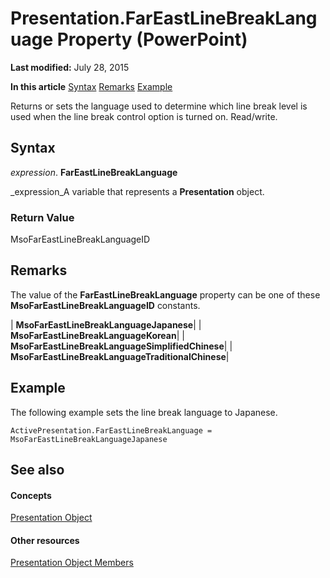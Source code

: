
# Presentation.FarEastLineBreakLanguage Property (PowerPoint)

 **Last modified:** July 28, 2015

 **In this article**
 [Syntax](#sectionSection0)
 [Remarks](#sectionSection1)
 [Example](#sectionSection2)


Returns or sets the language used to determine which line break level is used when the line break control option is turned on. Read/write.


## Syntax
<a name="sectionSection0"> </a>

 _expression_. **FarEastLineBreakLanguage**

 _expression_A variable that represents a  **Presentation** object.


### Return Value

MsoFarEastLineBreakLanguageID


## Remarks
<a name="sectionSection1"> </a>

The value of the  **FarEastLineBreakLanguage** property can be one of these **MsoFarEastLineBreakLanguageID** constants.



| **MsoFarEastLineBreakLanguageJapanese**|
| **MsoFarEastLineBreakLanguageKorean**|
| **MsoFarEastLineBreakLanguageSimplifiedChinese**|
| **MsoFarEastLineBreakLanguageTraditionalChinese**|

## Example
<a name="sectionSection2"> </a>

The following example sets the line break language to Japanese.


```
ActivePresentation.FarEastLineBreakLanguage =  MsoFarEastLineBreakLanguageJapanese
```


## See also
<a name="sectionSection2"> </a>


#### Concepts


 [Presentation Object](ec75cf52-69f8-d35b-0a26-4a8da8a9683f.md)
#### Other resources


 [Presentation Object Members](b3538c7e-5fd9-d34d-ab5c-0105dbd516d0.md)
